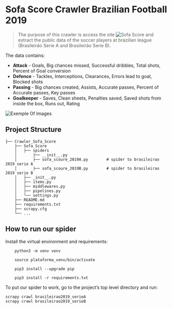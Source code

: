 # Sofa Score Crawler Brazilian Football 2019

> The purpose of this crawler is access the site ![Sofa Score](https://www.sofascore.com/tournament/football/brazil/brasileiro-serie-a/325) and extract the public  data of the soccer players at brazilian league (Brasileirão Serie A and Brasileirão Serie B).

The data contains:
- **Attack** - Goals, Big chances missed, Successful dribbles, Total shots, Percent of Goal conversion
- **Defence** - Tackles, Interceptions,	Clearances,	Errors lead to goal,	Blocked shots
- **Passing** - Big chances created, Assists,	Accurate passes,	Percent of Accurate passes,	Key passes
- **Goalkeeper** - Saves,	Clean sheets,	Penalties saved,	Saved shots from inside the box,	Runs out,	Rating


![Exemple Of Images](https://github.com/JuniorJDS/Crowler_Sofa_Score/blob/master/sofa_score_Attack.png)

## Project Structure
``` 
├── Crawler_Sofa_Score
    ├── Sofa_Score                   
    │   ├── spiders
    │       ├── __init__.py
    │       ├── sofa_scoure_2019A.py        # spider to brasileirao 2019 serie A
    │       ├── sofa_scoure_2019B.py        # spider to brasileirao 2019 serie B
    │   ├── _init__.py
    │   ├── items.py
    │   ├── middlewares.py
    │   ├── pipelines.py         
    │   └── settings.py
    ├── README.md
    ├── requirements.txt
    ├── scrapy.cfg                   
    └── ...
```
## How to run our spider
Install the virtual environment and requirements:
``` 
    python3 -m venv venv

    source plataforma_venv/bin/activate

    pip3 install --upgrade pip

    pip3 install -r requirements.txt
```
To put our spider to work, go to the project’s top level directory and run:
```
scrapy crawl brasileirao2019_serieA 
scrapy crawl brasileirao2019_serieB
```